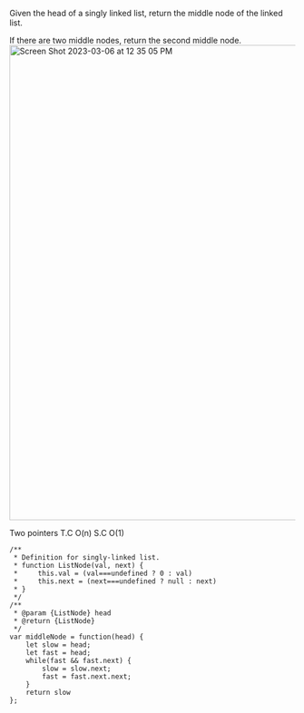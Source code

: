 Given the head of a singly linked list, return the middle node of the linked list.

If there are two middle nodes, return the second middle node.
<img width="838" alt="Screen Shot 2023-03-06 at 12 35 05 PM" src="https://user-images.githubusercontent.com/37787994/223200160-24e4cc00-0276-48b2-b1c4-329f6ed215ed.png">


Two pointers
T.C O(n)
S.C O(1)

```JS
/**
 * Definition for singly-linked list.
 * function ListNode(val, next) {
 *     this.val = (val===undefined ? 0 : val)
 *     this.next = (next===undefined ? null : next)
 * }
 */
/**
 * @param {ListNode} head
 * @return {ListNode}
 */
var middleNode = function(head) {
    let slow = head;
    let fast = head;
    while(fast && fast.next) {
        slow = slow.next;
        fast = fast.next.next;
    }
    return slow
};
```
